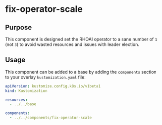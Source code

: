 # fix-operator-scale

## Purpose

This component is designed set the RHOAI operator to a sane number of `1` (not `3`) to avoid wasted resources and issues with leader election.

## Usage

This component can be added to a base by adding the `components` section to your overlay `kustomization.yaml` file:

```yaml
apiVersion: kustomize.config.k8s.io/v1beta1
kind: Kustomization

resources:
  - ../../base

components:
  - ../../components/fix-operator-scale
```
